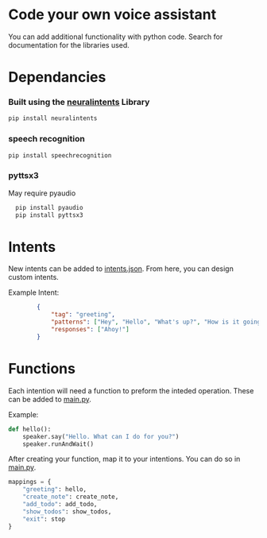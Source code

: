 # Code your own voice assistant
You can add additional functionality with python code. Search for documentation for the libraries used. 


# Dependancies

### Built using the <a href="https://pypi.org/project/neuralintents/">neuralintents</a> Library
``` bash 
pip install neuralintents 
```

### speech recognition
``` bash 
pip install speechrecognition
```

### pyttsx3
May require pyaudio
``` bash
  pip install pyaudio
  pip install pyttsx3
```

# Intents
New intents can be added to <a href="https://github.com/mjohnson7cd/AI-voice-assistant/blob/main/intents.json">intents.json</a>. From here, you can design custom intents. 

Example Intent:
``` json
        {
            "tag": "greeting",
            "patterns": ["Hey", "Hello", "What's up?", "How is it going?", "Hi", "Good day", "Ahoy"],
            "responses": ["Ahoy!"]
        }
```

# Functions
Each intention will need a function to preform the inteded operation. These can be added to <a href="https://github.com/mjohnson7cd/AI-voice-assistant/blob/main/main.py">main.py</a>.

Example:
``` python
def hello():
    speaker.say("Hello. What can I do for you?")
    speaker.runAndWait()
```
After creating your function, map it to your intentions. You can do so in <a href="https://github.com/mjohnson7cd/AI-voice-assistant/blob/e89fc1140e990dac564b9f9a1d2b7b2f15c6146d/main.py#L100-L106">main.py</a>.
``` python
mappings = {
    "greeting": hello,
    "create_note": create_note,
    "add_todo": add_todo,
    "show_todos": show_todos,
    "exit": stop
}
```

